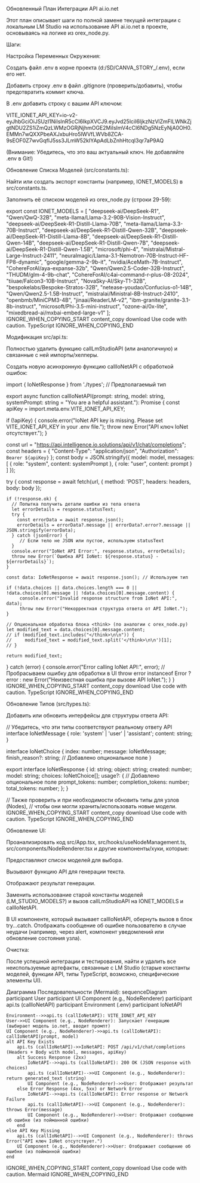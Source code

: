 Обновленный План Интеграции API ai.io.net

Этот план описывает шаги по полной замене текущей интеграции с локальным LM Studio на использование API ai.io.net в проекте, основываясь на логике из orex_node.py.

Шаги:

Настройка Переменных Окружения:

Создать файл .env в корне проекта (d:/SD/CANVA_STORY_/.env), если его нет.

Добавить строку .env в файл .gitignore (проверить/добавить), чтобы предотвратить коммит ключа.

В .env добавить строку с вашим API ключом:

VITE_IONET_API_KEY=io-v2-eyJhbGciOiJSUzI1NiIsInR5cCI6IkpXVCJ9.eyJvd25lciI6IjkzNzVlZmFlLWNkZjgtNDU2ZS1iZmQzLWMzOGRjNjhmOGE2MiIsImV4cCI6NDg5NzEyNjA0OH0.EMMn7wQXXPbeAXJxbuHro5lWVfLWVb8ZCA-9sEOF0Z7wvGqflJ5ss3JLmW52kIYApAdLbZnhHtcql3qr7aP9AQ


(Внимание: Убедитесь, что это ваш актуальный ключ. Не добавляйте .env в Git!)

Обновление Списка Моделей (src/constants.ts):

Найти или создать экспорт константы (например, IONET_MODELS) в src/constants.ts.

Заполнить её списком моделей из orex_node.py (строки 29-59):

export const IONET_MODELS = [
  "deepseek-ai/DeepSeek-R1",
  "Qwen/QwQ-32B",
  "meta-llama/Llama-3.2-90B-Vision-Instruct",
  "deepseek-ai/DeepSeek-R1-Distill-Llama-70B",
  "meta-llama/Llama-3.3-70B-Instruct",
  "deepseek-ai/DeepSeek-R1-Distill-Qwen-32B",
  "deepseek-ai/DeepSeek-R1-Distill-Llama-8B",
  "deepseek-ai/DeepSeek-R1-Distill-Qwen-14B",
  "deepseek-ai/DeepSeek-R1-Distill-Qwen-7B",
  "deepseek-ai/DeepSeek-R1-Distill-Qwen-1.5B",
  "microsoft/phi-4",
  "mistralai/Mistral-Large-Instruct-2411",
  "neuralmagic/Llama-3.1-Nemotron-70B-Instruct-HF-FP8-dynamic",
  "google/gemma-2-9b-it",
  "nvidia/AceMath-7B-Instruct",
  "CohereForAI/aya-expanse-32b",
  "Qwen/Qwen2.5-Coder-32B-Instruct",
  "THUDM/glm-4-9b-chat",
  "CohereForAI/c4ai-command-r-plus-08-2024",
  "tiiuae/Falcon3-10B-Instruct",
  "NovaSky-AI/Sky-T1-32B",
  "bespokelabs/Bespoke-Stratos-32B",
  "netease-youdao/Confucius-o1-14B",
  "Qwen/Qwen2.5-1.5B-Instruct",
  "mistralai/Ministral-8B-Instruct-2410",
  "openbmb/MiniCPM3-4B",
  "jinaai/ReaderLM-v2",
  "ibm-granite/granite-3.1-8b-instruct",
  "microsoft/Phi-3.5-mini-instruct",
  "ozone-ai/0x-lite",
  "mixedbread-ai/mxbai-embed-large-v1"
];
IGNORE_WHEN_COPYING_START
content_copy
download
Use code with caution.
TypeScript
IGNORE_WHEN_COPYING_END

Модификация src/api.ts:

Полностью удалить функцию callLmStudioAPI (или аналогичную) и связанные с ней импорты/хелперы.

Создать новую асинхронную функцию callIoNetAPI с обработкой ошибок:

import { IoNetResponse } from './types'; // Предполагаемый тип

export async function callIoNetAPI(prompt: string, model: string, systemPrompt: string = "You are a helpful assistant."): Promise<string> {
  const apiKey = import.meta.env.VITE_IONET_API_KEY;

  if (!apiKey) {
    console.error("IoNet API key is missing. Please set VITE_IONET_API_KEY in your .env file.");
    throw new Error("API ключ IoNet отсутствует.");
  }

  const url = "https://api.intelligence.io.solutions/api/v1/chat/completions";
  const headers = {
    "Content-Type": "application/json",
    "Authorization": `Bearer ${apiKey}`
  };
  const body = JSON.stringify({
    model: model,
    messages: [
      { role: "system", content: systemPrompt },
      { role: "user", content: prompt }
    ]
  });

  try {
    const response = await fetch(url, {
      method: 'POST',
      headers: headers,
      body: body
    });

    if (!response.ok) {
      // Попытка получить детали ошибки из тела ответа
      let errorDetails = response.statusText;
      try {
        const errorData = await response.json();
        errorDetails = errorData?.message || errorData?.error?.message || JSON.stringify(errorData);
      } catch (jsonError) {
         // Если тело не JSON или пустое, используем statusText
      }
      console.error("IoNet API Error:", response.status, errorDetails);
      throw new Error(`Ошибка API IoNet: ${response.status} - ${errorDetails}`);
    }

    const data: IoNetResponse = await response.json(); // Используем тип

    if (!data.choices || data.choices.length === 0 || !data.choices[0].message || !data.choices[0].message.content) {
         console.error("Invalid response structure from IoNet API:", data);
         throw new Error("Некорректная структура ответа от API IoNet.");
    }

    // Опциональная обработка блока <think> (по аналогии с orex_node.py)
    let modified_text = data.choices[0].message.content;
    // if (modified_text.includes("</think>\n\n")) {
    //     modified_text = modified_text.split('</think>\n\n')[1];
    // }

    return modified_text;

  } catch (error) {
    console.error("Error calling IoNet API:", error);
    // Пробрасываем ошибку для обработки в UI
    throw error instanceof Error ? error : new Error("Неизвестная ошибка при вызове API IoNet.");
  }
}
IGNORE_WHEN_COPYING_START
content_copy
download
Use code with caution.
TypeScript
IGNORE_WHEN_COPYING_END

Обновление Типов (src/types.ts):

Добавить или обновить интерфейсы для структуры ответа API:

// Убедитесь, что эти типы соответствуют реальному ответу API
interface IoNetMessage {
  role: 'system' | 'user' | 'assistant';
  content: string;
}

interface IoNetChoice {
  index: number;
  message: IoNetMessage;
  finish_reason?: string; // Добавлено опциональное поле
}

export interface IoNetResponse {
  id: string;
  object: string;
  created: number;
  model: string;
  choices: IoNetChoice[];
  usage?: { // Добавлено опциональное поле
    prompt_tokens: number;
    completion_tokens: number;
    total_tokens: number;
  };
}

// Также проверить и при необходимости обновить типы для узлов (Nodes),
// чтобы они могли хранить/использовать новые модели.
IGNORE_WHEN_COPYING_START
content_copy
download
Use code with caution.
TypeScript
IGNORE_WHEN_COPYING_END

Обновление UI:

Проанализировать код src/App.tsx, src/hooks/useNodeManagement.ts, src/components/NodeRenderer.tsx и другие компоненты/хуки, которые:

Предоставляют список моделей для выбора.

Вызывают функцию API для генерации текста.

Отображают результат генерации.

Заменить использование старой константы моделей (LM_STUDIO_MODELS?) и вызов callLmStudioAPI на IONET_MODELS и callIoNetAPI.

В UI компоненте, который вызывает callIoNetAPI, обернуть вызов в блок try...catch. Отображать сообщение об ошибке пользователю в случае неудачи (например, через alert, компонент уведомлений или обновление состояния узла).

Очистка:

После успешной интеграции и тестирования, найти и удалить все неиспользуемые артефакты, связанные с LM Studio (старые константы моделей, функции API, типы TypeScript, возможно, специфические элементы UI).

Диаграмма Последовательности (Mermaid):
sequenceDiagram
    participant User
    participant UI Component (e.g., NodeRenderer)
    participant api.ts (callIoNetAPI)
    participant Environment (.env)
    participant IoNetAPI

    Environment-->>api.ts (callIoNetAPI): VITE_IONET_API_KEY
    User->>UI Component (e.g., NodeRenderer): Запускает генерацию (выбирает модель io.net, вводит промпт)
    UI Component (e.g., NodeRenderer)->>api.ts (callIoNetAPI): callIoNetAPI(prompt, model)
    alt API Key Exists
        api.ts (callIoNetAPI)->>IoNetAPI: POST /api/v1/chat/completions (Headers + Body with model, messages, apiKey)
        alt Success Response (2xx)
            IoNetAPI-->>api.ts (callIoNetAPI): 200 OK (JSON response with choices)
            api.ts (callIoNetAPI)-->>UI Component (e.g., NodeRenderer): return generated_text (string)
            UI Component (e.g., NodeRenderer)->>User: Отображает результат
        else Error Response (4xx, 5xx) or Network Error
            IoNetAPI-->>api.ts (callIoNetAPI): Error response or Network Failure
            api.ts (callIoNetAPI)-->>UI Component (e.g., NodeRenderer): throws Error(message)
            UI Component (e.g., NodeRenderer)->>User: Отображает сообщение об ошибке (из пойманной ошибки)
        end
    else API Key Missing
        api.ts (callIoNetAPI)-->>UI Component (e.g., NodeRenderer): throws Error("API ключ IoNet отсутствует.")
        UI Component (e.g., NodeRenderer)->>User: Отображает сообщение об ошибке (из пойманной ошибки)
    end
IGNORE_WHEN_COPYING_START
content_copy
download
Use code with caution.
Mermaid
IGNORE_WHEN_COPYING_END